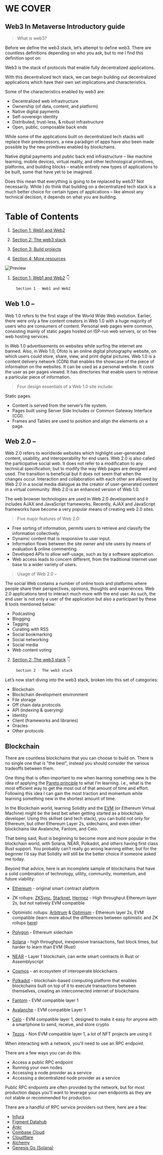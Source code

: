 # WE COVER

## Web3 In Metaverse Introductory guide


> What is web3?

Before we define the web3 stack, let’s attempt to define web3. There are countless definitions depending on who you ask, but to me I find this definition spot on:


Web3 is the stack of protocols that enable fully decentralized applications.

With this decentralized tech stack, we can begin building out decentralized applications which have their own set implications and characteristics.

Some of the characteristics enabled by web3 are:

- Decentralized web infrastructure
- Ownership (of data, content, and platform)
- Native digital payments
- Self-sovereign identity
- Distributed, trust-less, & robust infrastructure
- Open, public, composable back ends


While some of the applications built on decentralized tech stacks will replace their predecessors, a new paradigm of apps have also been made possible by the new primitives enabled by blockchains.

Native digital payments and public back end infrastructure – like machine learning, mobile devices, virtual reality, and other technological primitives, platforms, and building blocks – enable entirely new types of applications to be built, some that have yet to be imagined.

Does this mean that everything is going to be replaced by web3? Not necessarily. While I do think that building on a decentralized tech stack is a much better choice for certain types of applications – like almost any technical decision, it depends on what you are building.



# Table of Contents


1. [Section 1: Web1 and Web2]()

2. [Section 2: The web3 stack]()

3. [Section 3: Build projects]()

4. [Section 4: More resources]()



![Preview](https://github.com/Thenavigo/web3Inmetaverse/blob/main/web3.png/)





1. [Section 1: Web1 and Web2]() 👇

	 
```bash
	 Section 1 - Web1 and Web2
```


## Web 1.0 –

Web 1.0 refers to the first stage of the World Wide Web evolution. Earlier, there were only a few content creators in Web 1.0 with a huge majority of users who are consumers of content. Personal web pages were common, consisting mainly of static pages hosted on ISP-run web servers, or on free web hosting services. 

In Web 1.0 advertisements on websites while surfing the internet are banned. Also, in Web 1.0, Ofoto is an online digital photography website, on which users could store, share, view, and print digital pictures. Web 1.0 is a content delivery network (CDN) that enables the showcase of the piece of information on the websites. It can be used as a personal website. It costs the user as per pages viewed. It has directories that enable users to retrieve a particular piece of information. 



> Four design essentials of a Web 1.0 site include:

Static pages.
- Content is served from the server’s file system.
- Pages built using Server Side Includes or Common Gateway Interface (CGI).
- Frames and Tables are used to position and align the elements on a page.


## Web 2.0 – 

Web 2.0 refers to worldwide websites which highlight user-generated content, usability, and interoperability for end users. Web 2.0 is also called the participative social web. It does not refer to a modification to any technical specification, but to modify the way Web pages are designed and used. The transition is beneficial but it does not seem that when the changes occur. Interaction and collaboration with each other are allowed by Web 2.0 in a social media dialogue as the creator of user-generated content in a virtual community. Web 2.0 is an enhanced version of Web 1.0. 


The web browser technologies are used in Web 2.0 development and it includes AJAX and JavaScript frameworks. Recently, AJAX and JavaScript frameworks have become a very popular means of creating web 2.0 sites. 


> Five major features of Web 2.0:

- Free sorting of information, permits users to retrieve and classify the information collectively.
- Dynamic content that is responsive to user input.
- Information flows between the site owner and site users by means of evaluation & online commenting.
- Developed APIs to allow self-usage, such as by a software application.
- Web access leads to concern different, from the traditional Internet user base to a wider variety of users.



> Usage of Web 2.0 –

The social Web contains a number of online tools and platforms where people share their perspectives, opinions, thoughts and experiences. Web 2.0 applications tend to interact much more with the end user. As such, the end user is not only a user of the application but also a participant by these 8 tools mentioned below:

- Podcasting
- Blogging
- Tagging
- Curating with RSS
- Social bookmarking
- Social networking
- Social media
- Web content voting





2. [Section 2: The web3 stack]() 👇

	 
```bash
	 Section 2 - The web3 stack
```

Let’s now start diving into the web3 stack, broken into this set of categories:


- Blockchain
- Blockchain development environment
- File storage
- Off chain data protocols
- API (indexing & querying)
- Identity
- Client (frameworks and libraries)
- Oracles
- Other protocols


## Blockchain


There are countless blockchains that you can choose to build on. There is no single one that is "the best", instead you should consider the various tradeoffs between them.


One thing that is often important to me when learning something new is the idea of applying the [Pareto principle](https://en.wikipedia.org/wiki/Pareto_principle) to what I’m learning. i.e., what is the most efficient way to get the most out of that amount of time and effort. Following this idea I can gain the most traction and momentum while learning something new in the shortest amount of time.



In the Blockchain world, learning Solidity and the [EVM](https://ethereum.org/en/developers/docs/evm/) (or Ethereum Virtual Machine) might be the best bet when getting started as a blockchain developer. Using this skillset (and tech stack), you can build not only for Ethereum, but other Ethereum Layer 2s, sidechains, and even other blockchains like Avalanche, Fantom, and Celo.


That being said, Rust is beginning to become more and more popular in the blockchain world, with Solana, NEAR, Polkadot, and others having first class Rust support. You probably can’t really go wrong learning either, but for the beginner I’d say that Solidity will still be the better choice if someone asked me today.



Beyond that advice, here is an incomplete sample of blockchains that have a solid combination of technology, utility, community, momentum, and future viability:



- [Ethereum](https://ethereum.org/en/) - original smart contract platform


- ZK rollups: [ZKSync](https://zksync.io/), [Starknet](https://starkware.co/starknet/), [Hermez](https://hermez.io/) - High throughput Ethereum layer 2s, but not natively EVM compatible


- Optimistic rollups: [Arbitrum](https://offchainlabs.com/) & [Optimism](https://www.optimism.io/) - Ethereum layer 2s, EVM compatible (learn more about the differences between optimistic and ZK rollups [here](https://vitalik.ca/general/2021/01/05/rollup.html))


- [Polygon](https://polygon.technology/) - Ethereum sidechain


- [Solana](https://solana.com/)  - high throughput, inexpensive transactions, fast block times, but harder to learn than EVM (Rust)


- [NEAR](https://near.org/) - Layer 1 blockchain, can write smart contracts in Rust or Assemblyscript


- [Cosmos](https://v1.cosmos.network/) - an ecosystem of interoperate blockchains


- [Polkadot](https://polkadot.network/) - blockchain-based computing platform that enables blockchains built on top of it to execute transactions between themselves, creating an interconnected internet of blockchains


- [Fantom](https://fantom.foundation/) - EVM compatible layer 1


- [Avalanche](https://www.avax.network/) - EVM compatible Layer 1


- [Celo](https://celo.org/) - EVM compatible layer 1, designed to make it easy for anyone with a smartphone to send, receive, and store crypto


- [Tezos](https://tezos.com/) - Non EVM compatible layer 1, a lot of NFT projects are using it



When interacting with a network, you'll need to use an RPC endpoint.

There are a few ways you can do this:

- Access a public RPC endpoint
- Running your own nodes
- Accessing a node provider as a service
- Accessing a decentralized node provider as a service


Public RPC endpoints are often provided by the network, but for most production dapps you'll want to leverage your own endpoints as they are not stable or recommended for production.

There are a handful of RPC service providers out there, here are a few:


- [Infura](https://infura.io/)
- [Figment Datahub](https://datahub-beta.figment.io/) 
- [Ankr](https://www.ankr.com/) 
- [Coinbase Cloud](https://www.coinbase.com/cloud) 
- [Cloudflare](https://developers.cloudflare.com/distributed-web/ethereum-gateway/interacting-with-the-eth-gateway/) 
- [Alchemy](https://www.alchemy.com/) 
- [Genesis Go (Solana)](https://genesysgo.com/) 